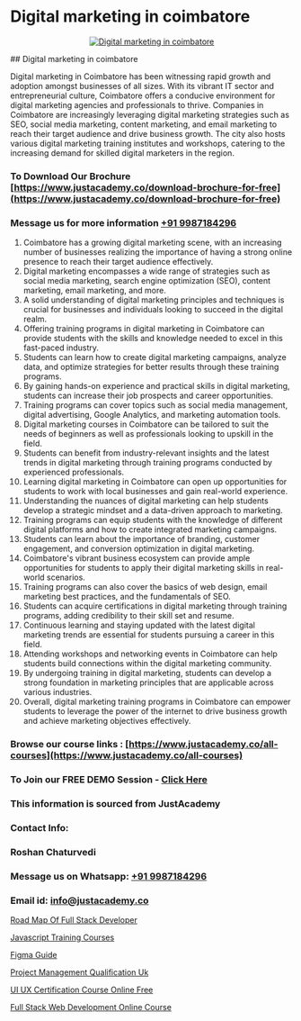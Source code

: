 # Digital marketing in coimbatore

<p align="center">
  <a href="https://justacademy.co/course-detail/digital-marketing">
    <img src="https://justacademy.co/storage2/course_image/1676636720_course_image.webp" alt="Digital marketing in coimbatore">
  </a>
</p>
## Digital marketing in coimbatore

Digital marketing in Coimbatore has been witnessing rapid growth and adoption amongst businesses of all sizes. With its vibrant IT sector and entrepreneurial culture, Coimbatore offers a conducive environment for digital marketing agencies and professionals to thrive. Companies in Coimbatore are increasingly leveraging digital marketing strategies such as SEO, social media marketing, content marketing, and email marketing to reach their target audience and drive business growth. The city also hosts various digital marketing training institutes and workshops, catering to the increasing demand for skilled digital marketers in the region.
### To Download Our Brochure [https://www.justacademy.co/download-brochure-for-free](https://www.justacademy.co/download-brochure-for-free)
### Message us for more information [+91 9987184296](https://api.whatsapp.com/send?phone=919987184296)
1) Coimbatore has a growing digital marketing scene, with an increasing number of businesses realizing the importance of having a strong online presence to reach their target audience effectively.
2) Digital marketing encompasses a wide range of strategies such as social media marketing, search engine optimization (SEO), content marketing, email marketing, and more.
3) A solid understanding of digital marketing principles and techniques is crucial for businesses and individuals looking to succeed in the digital realm.
4) Offering training programs in digital marketing in Coimbatore can provide students with the skills and knowledge needed to excel in this fast-paced industry.
5) Students can learn how to create digital marketing campaigns, analyze data, and optimize strategies for better results through these training programs.
6) By gaining hands-on experience and practical skills in digital marketing, students can increase their job prospects and career opportunities.
7) Training programs can cover topics such as social media management, digital advertising, Google Analytics, and marketing automation tools.
8) Digital marketing courses in Coimbatore can be tailored to suit the needs of beginners as well as professionals looking to upskill in the field.
9) Students can benefit from industry-relevant insights and the latest trends in digital marketing through training programs conducted by experienced professionals.
10) Learning digital marketing in Coimbatore can open up opportunities for students to work with local businesses and gain real-world experience.
11) Understanding the nuances of digital marketing can help students develop a strategic mindset and a data-driven approach to marketing.
12) Training programs can equip students with the knowledge of different digital platforms and how to create integrated marketing campaigns.
13) Students can learn about the importance of branding, customer engagement, and conversion optimization in digital marketing.
14) Coimbatore's vibrant business ecosystem can provide ample opportunities for students to apply their digital marketing skills in real-world scenarios.
15) Training programs can also cover the basics of web design, email marketing best practices, and the fundamentals of SEO.
16) Students can acquire certifications in digital marketing through training programs, adding credibility to their skill set and resume.
17) Continuous learning and staying updated with the latest digital marketing trends are essential for students pursuing a career in this field.
18) Attending workshops and networking events in Coimbatore can help students build connections within the digital marketing community.
19) By undergoing training in digital marketing, students can develop a strong foundation in marketing principles that are applicable across various industries.
20) Overall, digital marketing training programs in Coimbatore can empower students to leverage the power of the internet to drive business growth and achieve marketing objectives effectively.

### Browse our course links : [https://www.justacademy.co/all-courses](https://www.justacademy.co/all-courses) 
### To Join our FREE DEMO Session - [Click Here](https://www.justacademy.co/register-for-course-demo)


### This information is sourced from JustAcademy
### Contact Info:
### Roshan Chaturvedi
### Message us on Whatsapp: [+91 9987184296](https://api.whatsapp.com/send?phone=919987184296)
### Email id: [info@justacademy.co](mailto:info@justacademy.co)
                
[Road Map Of Full Stack Developer](https://www.linkedin.com/pulse/road-map-full-stack-developer-justacademy-jaipur-wab6c?trackingId=gl6M4vFKWiZApp6uFinNgg%3D%3D&lipi=urn%3Ali%3Apage%3Ad_flagship3_company_admin%3BAVJRhwTBSMSM%2FVRCHlBI2Q%3D%3D)

[Javascript Training Courses](https://www.linkedin.com/pulse/javascript-training-courses-justacademy-chandigarh-xoplc?trackingId=OAgV1DEQAJR%2BC3RF8CReBQ%3D%3D&lipi=urn%3Ali%3Apage%3Ad_flagship3_company_admin%3BGsnT7fdrREqkLqUmImc0GQ%3D%3D)

[Figma Guide](https://medium.com/@abhidnya.1068/figma-guide-12e5209fe349)

[Project Management Qualification Uk](https://medium.com/@ranemanish460/project-management-qualification-uk-8313ffc93461)

[UI UX Certification Course Online Free](https://justacademyin.github.io/justacademy/ui-ux-certification-course-online-free)

[Full Stack Web Development Online Course](https://justacademyin.github.io/justacademy/full-stack-web-development-online-course)

